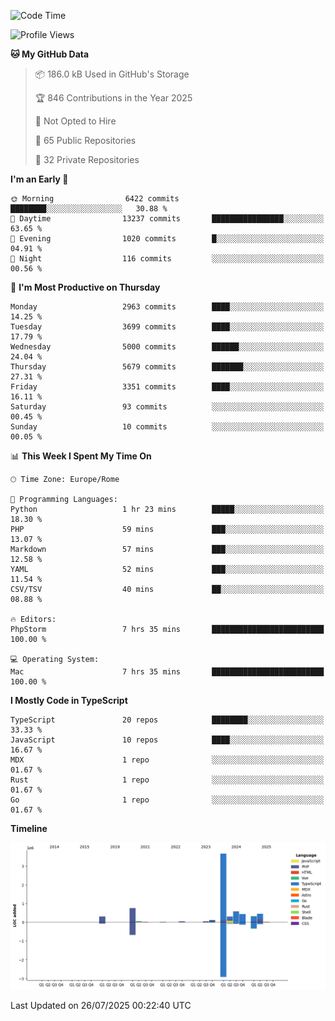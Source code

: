 <!--START_SECTION:waka-->
![Code Time](http://img.shields.io/badge/Code%20Time-6%2C121%20hrs%2046%20mins-blue)

![Profile Views](http://img.shields.io/badge/Profile%20Views-0-blue)

**🐱 My GitHub Data** 

> 📦 186.0 kB Used in GitHub's Storage 
 > 
> 🏆 846 Contributions in the Year 2025
 > 
> 🚫 Not Opted to Hire
 > 
> 📜 65 Public Repositories 
 > 
> 🔑 32 Private Repositories 
 > 
**I'm an Early 🐤** 

```text
🌞 Morning                6422 commits        ████████░░░░░░░░░░░░░░░░░   30.88 % 
🌆 Daytime                13237 commits       ████████████████░░░░░░░░░   63.65 % 
🌃 Evening                1020 commits        █░░░░░░░░░░░░░░░░░░░░░░░░   04.91 % 
🌙 Night                  116 commits         ░░░░░░░░░░░░░░░░░░░░░░░░░   00.56 % 
```
📅 **I'm Most Productive on Thursday** 

```text
Monday                   2963 commits        ████░░░░░░░░░░░░░░░░░░░░░   14.25 % 
Tuesday                  3699 commits        ████░░░░░░░░░░░░░░░░░░░░░   17.79 % 
Wednesday                5000 commits        ██████░░░░░░░░░░░░░░░░░░░   24.04 % 
Thursday                 5679 commits        ███████░░░░░░░░░░░░░░░░░░   27.31 % 
Friday                   3351 commits        ████░░░░░░░░░░░░░░░░░░░░░   16.11 % 
Saturday                 93 commits          ░░░░░░░░░░░░░░░░░░░░░░░░░   00.45 % 
Sunday                   10 commits          ░░░░░░░░░░░░░░░░░░░░░░░░░   00.05 % 
```


📊 **This Week I Spent My Time On** 

```text
🕑︎ Time Zone: Europe/Rome

💬 Programming Languages: 
Python                   1 hr 23 mins        █████░░░░░░░░░░░░░░░░░░░░   18.30 % 
PHP                      59 mins             ███░░░░░░░░░░░░░░░░░░░░░░   13.07 % 
Markdown                 57 mins             ███░░░░░░░░░░░░░░░░░░░░░░   12.58 % 
YAML                     52 mins             ███░░░░░░░░░░░░░░░░░░░░░░   11.54 % 
CSV/TSV                  40 mins             ██░░░░░░░░░░░░░░░░░░░░░░░   08.88 % 

🔥 Editors: 
PhpStorm                 7 hrs 35 mins       █████████████████████████   100.00 % 

💻 Operating System: 
Mac                      7 hrs 35 mins       █████████████████████████   100.00 % 
```

**I Mostly Code in TypeScript** 

```text
TypeScript               20 repos            ████████░░░░░░░░░░░░░░░░░   33.33 % 
JavaScript               10 repos            ████░░░░░░░░░░░░░░░░░░░░░   16.67 % 
MDX                      1 repo              ░░░░░░░░░░░░░░░░░░░░░░░░░   01.67 % 
Rust                     1 repo              ░░░░░░░░░░░░░░░░░░░░░░░░░   01.67 % 
Go                       1 repo              ░░░░░░░░░░░░░░░░░░░░░░░░░   01.67 % 
```



**Timeline**

![Lines of Code chart](https://raw.githubusercontent.com/frnwtr/frnwtr/main/assets/bar_graph.png)


 Last Updated on 26/07/2025 00:22:40 UTC
<!--END_SECTION:waka-->